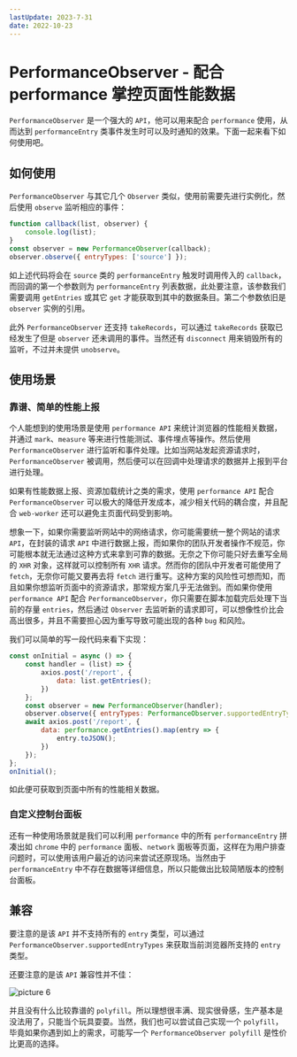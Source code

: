 ```yaml
---
lastUpdate: 2023-7-31
date: 2022-10-23
---
```

# PerformanceObserver - 配合 performance 掌控页面性能数据

`PerformanceObserver` 是一个强大的 `API`，他可以用来配合 `performance` 使用，从而达到 `performanceEntry` 类事件发生时可以及时通知的效果。下面一起来看下如何使用吧。

## 如何使用

`PerformanceObserver` 与其它几个 `Observer` 类似，使用前需要先进行实例化，然后使用 `observe` 监听相应的事件：

```js
function callback(list, observer) {
    console.log(list);
}
const observer = new PerformanceObserver(callback);
observer.observe({ entryTypes: ['source'] });
```

如上述代码将会在 `source` 类的 `performanceEntry` 触发时调用传入的 `callback`，而回调的第一个参数则为 `performanceEntry` 列表数据，此处要注意，该参数我们需要调用 `getEntries` 或其它 `get` 才能获取到其中的数据条目。第二个参数依旧是 `observer` 实例的引用。

此外 `PerformanceObserver` 还支持 `takeRecords`，可以通过 `takeRecords` 获取已经发生了但是 `observer` 还未调用的事件。当然还有 `disconnect` 用来销毁所有的监听，不过并未提供 `unobserve`。

## 使用场景

### 靠谱、简单的性能上报

个人能想到的使用场景是使用 `performance API` 来统计浏览器的性能相关数据，并通过 `mark`、`measure` 等来进行性能测试、事件埋点等操作。然后使用 `PerformanceObserver` 进行监听和事件处理。比如当网站发起资源请求时，`PerformanceObserver` 被调用，然后便可以在回调中处理请求的数据并上报到平台进行处理。

如果有性能数据上报、资源加载统计之类的需求，使用 `performance API` 配合 `PerformanceObserver` 可以极大的降低开发成本，减少相关代码的耦合度，并且配合 `web-worker` 还可以避免主页面代码受到影响。

想象一下，如果你需要监听网站中的网络请求，你可能需要统一整个网站的请求 `API`，在封装的请求 `API` 中进行数据上报，而如果你的团队开发者操作不规范，你可能根本就无法通过这种方式来拿到可靠的数据。无奈之下你可能只好去重写全局的 `XHR` 对象，这样就可以控制所有 `XHR` 请求。然而你的团队中开发者可能使用了 `fetch`，无奈你可能又要再去将 `fetch` 进行重写。这种方案的风险性可想而知，而且如果你想监听页面中的资源请求，那常规方案几乎无法做到。而如果你使用 `performance API` 配合 `PerformanceObserver`，你只需要在脚本加载完后处理下当前的存量 `entries`，然后通过 `Observer` 去监听新的请求即可，可以想像性价比会高出很多，并且不需要担心因为重写导致可能出现的各种 `bug` 和风险。

我们可以简单的写一段代码来看下实现：

```js
const onInitial = async () => {
    const handler = (list) => {
        axios.post('/report', {
            data: list.getEntries();
        })
    };
    const observer = new PerformanceObserver(handler);
    observer.observe({ entryTypes: PerformanceObserver.supportedEntryTypes });
    await axios.post('/report', {
        data: performance.getEntries().map(entry => {
            entry.toJSON();
        })
    });
};
onInitial();
```

如此便可获取到页面中所有的性能相关数据。

### 自定义控制台面板

还有一种使用场景就是我们可以利用 `performance` 中的所有 `performanceEntry` 拼凑出如 `chrome` 中的 `performance` 面板、`network` 面板等页面，这样在为用户排查问题时，可以使用该用户最近的访问来尝试还原现场。当然由于 `performanceEntry` 中不存在数据等详细信息，所以只能做出比较简陋版本的控制台面板。

## 兼容

要注意的是该 `API` 并不支持所有的 `entry` 类型，可以通过 `PerformanceObserver.supportedEntryTypes` 来获取当前浏览器所支持的 `entry` 类型。

还要注意的是该 `API` 兼容性并不佳：

![picture 6](https://stg.heyfe.org/images/blog-performance-observer-63.png)

并且没有什么比较靠谱的 `polyfill`。所以理想很丰满、现实很骨感，生产基本是没法用了，只能当个玩具耍耍。当然，我们也可以尝试自己实现一个 `polyfill`，毕竟如果你遇到如上的需求，可能写一个 `PerformanceObserver polyfill` 是性价比更高的选择。
